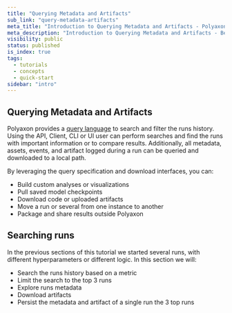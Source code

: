 ```yaml
---
title: "Querying Metadata and Artifacts"
sub_link: "query-metadata-artifacts"
meta_title: "Introduction to Querying Metadata and Artifacts - Polyaxon quick start tutorial - Core Concepts"
meta_description: "Introduction to Querying Metadata and Artifacts - Become familiar with the ecosystem of Polyaxon tools with a top-level overview and useful links to get you started."
visibility: public
status: published
is_index: true
tags:
  - tutorials
  - concepts
  - quick-start
sidebar: "intro"
---
```


## Querying Metadata and Artifacts

Polyaxon provides a [query language](/docs/core/query-language/) to search and filter the runs history. 
Using the API, Client, CLI or UI user can perform searches and find the runs with important information or to compare results. 
Additionally, all metadata, assets, events, and artifact logged during a run can be queried and downloaded to a local path. 

By leveraging the query specification and download interfaces, you can:

 * Build custom analyses or visualizations
 * Pull saved model checkpoints
 * Download code or uploaded artifacts
 * Move a run or several from one instance to another
 * Package and share results outside Polyaxon 

## Searching runs

In the previous sections of this tutorial we started several runs, with different hyperparameters or different logic.
In this section we will:

 * Search the runs history based on a metric
 * Limit the search to the top 3 runs
 * Explore runs metadata
 * Download artifacts
 * Persist the metadata and artifact of a single run the 3 top runs
